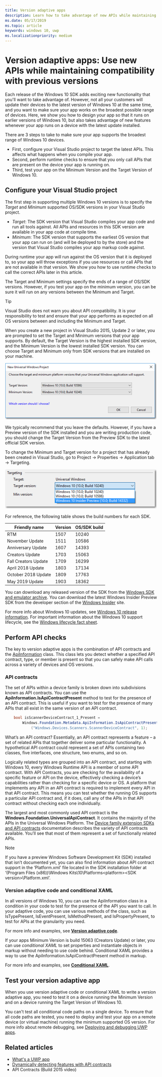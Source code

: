 ```yaml
---
title: Version adaptive apps
description: Learn how to take advantage of new APIs while maintaining compatibility with previous versions
ms.date: 05/17/2019
ms.topic: article
keywords: windows 10, uwp
ms.localizationpriority: medium
---
```

# Version adaptive apps: Use new APIs while maintaining compatibility with previous versions

Each release of the Windows 10 SDK adds exciting new functionality that you'll want to take advantage of. However, not all your customers will update their devices to the latest version of Windows 10 at the same time, and you want to make sure your app works on the broadest possible range of devices. Here, we show you how to design your app so that it runs on earlier versions of Windows 10, but also takes advantage of new features whenever your app runs on a device with the latest update installed.

There are 3 steps to take to make sure your app supports the broadest range of Windows 10 devices.

- First, configure your Visual Studio project to target the latest APIs. This affects what happens when you compile your app.
- Second, perform runtime checks to ensure that you only call APIs that are present on the device your app is running on.
- Third, test your app on the Minimum Version and the Target Version of Windows 10.

## Configure your Visual Studio project

The first step in supporting multiple Windows 10 versions is to specify the *Target* and *Minimum* supported OS/SDK versions in your Visual Studio project.

- *Target*: The SDK version that Visual Studio compiles your app code and run all tools against. All APIs and resources in this SDK version are available in your app code at compile time.
- *Minimum*: The SDK version that supports the earliest OS version that your app can run on (and will be deployed to by the store) and the version that Visual Studio compiles your app markup code against. 

During runtime your app will run against the OS version that it is deployed to, so your app will throw exceptions if you use resources or call APIs that are not available in that version. We show you how to use runtime checks to call the correct APIs later in this article.

The Target and Minimum settings specify the ends of a range of OS/SDK versions. However, if you test your app on the minimum version, you can be sure it will run on any versions between the Minimum and Target.

> [!TIP]
> Visual Studio does not warn you about API compatibility. It is your responsibility to test and ensure that your app performs as expected on all OS versions between and including the Minimum and Target.

When you create a new project in Visual Studio 2015, Update 2 or later, you are prompted to set the Target and Minimum versions that your app supports. By default, the Target Version is the highest installed SDK version, and the Minimum Version is the lowest installed SDK version. You can choose Target and Minimum only from SDK versions that are installed on your machine. 

![Set the target SDK in Visual Studio](images/vs-target-sdk-1.png)

We typically recommend that you leave the defaults. However, if you have a Preview version of the SDK installed and you are writing production code, you should change the Target Version from the Preview SDK to the latest official SDK version. 

To change the Minimum and Target version for a project that has already been created in Visual Studio, go to Project -> Properties -> Application tab -> Targeting.

![Change the target SDK in Visual Studio](images/vs-target-sdk-2.png)

For reference, the following table shows the build numbers for each SDK.

| Friendly name | Version | OS/SDK build |
| ---- | ---- | ---- |
| RTM | 1507 | 10240 |
| November Update | 1511 | 10586 |
| Anniversary Update | 1607 | 14393 |
| Creators Update | 1703 | 15063 |
| Fall Creators Update | 1709 | 16299 |
| April 2018 Update | 1803 | 17134 |
| October 2018 Update | 1809 | 17763 |
| May 2019 Update | 1903 | 18362 |

You can download any released version of the SDK from the [Windows SDK and emulator archive](https://developer.microsoft.com/windows/downloads/sdk-archive). You can download the latest Windows Insider Preview SDK from the developer section of the [Windows Insider](https://insider.windows.com/for-developers/) site.

 For more info about Windows 10 updates, see [Windows 10 release information](https://www.microsoft.com/itpro/windows-10/release-information). For important information about the Windows 10 support lifecycle, see the [Windows lifecycle fact sheet](https://support.microsoft.com/help/13853/windows-lifecycle-fact-sheet).

## Perform API checks

The key to version adaptive apps is the combination of API contracts and the [ApiInformation](/uwp/api/windows.foundation.metadata.apiinformation) class. This class lets you detect whether a specified API contract, type, or member is present so that you can safely make API calls across a variety of devices and OS versions.

### API contracts

The set of APIs within a device family is broken down into subdivisions known as API contracts. You can use the **ApiInformation.IsApiContractPresent** method to test for the presence of an API contract. This is useful if you want to test for the presence of many APIs that all exist in the same version of an API contract.

```csharp
    bool isScannerDeviceContract_1_Present =
        Windows.Foundation.Metadata.ApiInformation.IsApiContractPresent
            ("Windows.Devices.Scanners.ScannerDeviceContract", 1);
```

What’s an API contract? Essentially, an API contract represents a feature – a set of related APIs that together deliver some particular functionality. A hypothetical API contract could represent a set of APIs containing two classes, five interfaces, one structure, two enums, and so on.

Logically related types are grouped into an API contract, and starting with Windows 10, every Windows Runtime API is a member of some API contract. With API Contracts, you are checking for the availability of a specific feature or API on the device, effectively checking a device’s capabilities rather than checking for a specific device or OS. A platform that implements any API in an API contract is required to implement every API in that API contract. This means you can test whether the running OS supports a particular API contract and, if it does, call any of the APIs in that API contract without checking each one individually.

The largest and most commonly used API contract is the **Windows.Foundation.UniversalApiContract**. It contains the majority of the APIs in the Universal Windows Platform. The [Device family extension SDKs and API contracts](/uwp/extension-sdks/) documentation describes the variety of API contracts available. You’ll see that most of them represent a set of functionally related APIs.

> [!NOTE]
> If you have a preview Windows Software Development Kit (SDK) installed that isn’t documented yet, you can also find information about API contract support in the ‘Platform.xml’ file located in the SDK installation folder at ‘\(Program Files (x86))\Windows Kits\10\Platforms\<platform>\<SDK version>\Platform.xml’.

### Version adaptive code and conditional XAML

In all versions of Windows 10, you can use the ApiInformation class in a condition in your code to test for the presence of the API you want to call. In your adaptive code, you can use various methods of the class, such as IsTypePresent, IsEventPresent, IsMethodPresent, and IsPropertyPresent, to test for APIs at the granularity you need.

For more info and examples, see **[Version adaptive code](version-adaptive-code.md)**.

If your apps Minimum Version is build 15063 (Creators Update) or later, you can use *conditional XAML* to set properties and instantiate objects in markup without needing to use code behind. Conditional XAML provides a way to use the ApiInformation.IsApiContractPresent method in markup.

For more info and examples, see **[Conditional XAML](conditional-xaml.md)**.

## Test your version adaptive app

When you use version adaptive code or conditional XAML to write a version adaptive app, you need to test it on a device running the Minimum Version and on a device running the Target Version of Windows 10.

You can't test all conditional code paths on a single device. To ensure that all code paths are tested, you need to deploy and test your app on a remote device (or virtual machine) running the minimum supported OS version.
For more info about remote debugging, see [Deploying and debugging UWP apps](deploying-and-debugging-uwp-apps.md).

## Related articles

- [What's a UWP app](../get-started/universal-application-platform-guide.md)
- [Dynamically detecting features with API contracts](https://blogs.windows.com/buildingapps/2015/09/15/dynamically-detecting-features-with-api-contracts-10-by-10/)
- API Contracts (Build 2015 video)